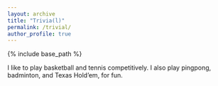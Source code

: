 ```yaml
---
layout: archive
title: "Trivia(l)"
permalink: /trivial/
author_profile: true
---
```


{% include base_path %}


I like to play basketball and tennis competitively. I also play pingpong, badminton, and Texas Hold’em, for fun. 
